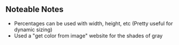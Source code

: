 ## Noteable Notes

- Percentages can be used with width, height, etc (Pretty useful for dynamic sizing)
- Used a "get color from image" website for the shades of gray